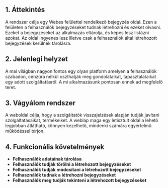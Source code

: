 ## 1. Áttekintés

A rendszer célja egy Webes felülettel rendelkező bejegyzés oldal. Ezen a felületen a felhasználók bejegyzéseket tudnak létrehozni és ezeket olvasni. 
Ezeket a bejegyzéseket az alkalmazás eltárolja, és képes lesz listázni azokat. 
Az oldal ingyenes lesz illetve csak a felhasználók által létrehozott bejegyzések kerülnek tárolásra.

## 2. Jelenlegi helyzet

A mai világban nagyon fontos egy olyan platform amelyen a felhasználók szabadon, cenzúra nélkül oszthatják meg gondolataikat, tapasztalataikat egy adott szolgáltatásról. A mi alkalmazásunk pontosan ennek ad megfelelő teret.

## 3. Vágyálom rendszer 

A weboldal célja, hogy a szolgáltatók visszajelzések alapján tudják javítani szolgáltatásaikat, termékeiket.
A weblap maga egy letisztult oldal a lehető legjobban átlátható, könnyen kezelhető, mindenki számára egyértelmű működéssel bírjon.


## 4. Funkcionális követelmények

  - **Felhasználók adatainak tárolása**
  - **Felhasználók tudják törölni a létrehozott bejegyzéseket**
  - **Felhasználók tudják módosítani a létrehozott bejegyzéseket**
  - **Felhasználók tudnak a létrehozni bejegyzéseket**
  - **Felhasználók meg tudják tekinteni a létrehozott bejegyzéseket**

